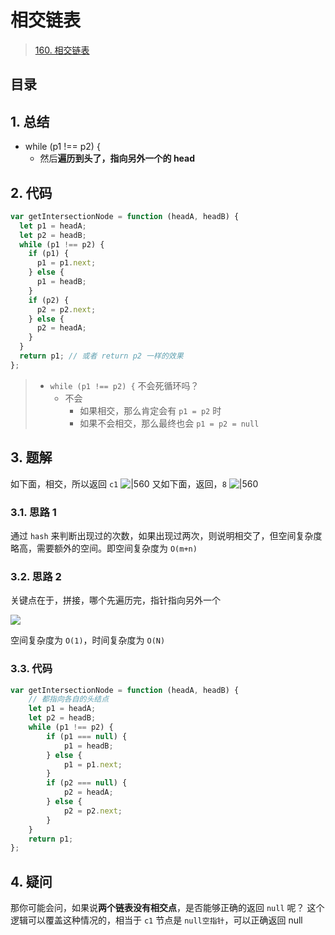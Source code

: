 
# 相交链表


>  [160. 相交链表](https://leetcode.cn/problems/intersection-of-two-linked-lists/)


## 目录
<!-- toc -->
 ## 1. 总结 

- while (p1 !== p2) {
	- 然后**遍历到头了，指向另外一个的 head**

## 2. 代码

```javascript
var getIntersectionNode = function (headA, headB) {
  let p1 = headA;
  let p2 = headB;
  while (p1 !== p2) {
    if (p1) {
      p1 = p1.next;
    } else {
      p1 = headB;
    }
    if (p2) {
      p2 = p2.next;
    } else {
      p2 = headA;
    }
  }
  return p1; // 或者 return p2 一样的效果
};
```


> - `while (p1 !== p2) {` 不会死循环吗？
> 	- 不会
> 		- 如果相交，那么肯定会有 `p1 = p2` 时
> 		- 如果不会相交，那么最终也会 `p1 = p2 = null`

## 3. 题解

如下面，相交，所以返回 `c1`
![|560](https://832-1310531898.cos.ap-beijing.myqcloud.com/def94355a4edce1c7384c0730bbb2a6a.png)
又如下面，返回，`8`
![|560](https://832-1310531898.cos.ap-beijing.myqcloud.com/fdee7a7947e38677438607d6ee9de92f.png)

### 3.1. 思路 1

通过 `hash` 来判断出现过的次数，如果出现过两次，则说明相交了，但空间复杂度略高，需要额外的空间。即空间复杂度为 `O(m+n)`

### 3.2. 思路 2

关键点在于，拼接，哪个先遍历完，指针指向另外一个

![](https://832-1310531898.cos.ap-beijing.myqcloud.com/beaa1e2785882f802f7c0c94903ebaf2.png)

空间复杂度为 `O(1)`，时间复杂度为 `O(N)`

### 3.3. 代码

```javascript
var getIntersectionNode = function (headA, headB) {
    // 都指向各自的头结点
    let p1 = headA;
    let p2 = headB;
    while (p1 !== p2) {
        if (p1 === null) {
            p1 = headB;
        } else {
            p1 = p1.next;
        }
        if (p2 === null) {
            p2 = headA;
        } else {
            p2 = p2.next;
        }
    }
    return p1;
};

```

## 4. 疑问

那你可能会问，如果说**两个链表没有相交点**，是否能够正确的返回 `null` 呢？
这个逻辑可以覆盖这种情况的，相当于 `c1` 节点是 `null空指针`，可以正确返回 null
